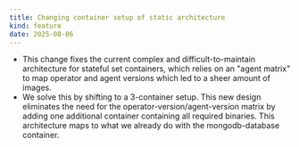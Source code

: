```yaml
---
title: Changing container setup of static architecture
kind: feature
date: 2025-08-06
---
```


* This change fixes the current complex and difficult-to-maintain architecture for stateful set containers, which relies on an "agent matrix" to map operator and agent versions which led to a sheer amount of images.
* We solve this by shifting to a 3-container setup. This new design eliminates the need for the operator-version/agent-version matrix by adding one additional container containing all required binaries. This architecture maps to what we already do with the mongodb-database container.
